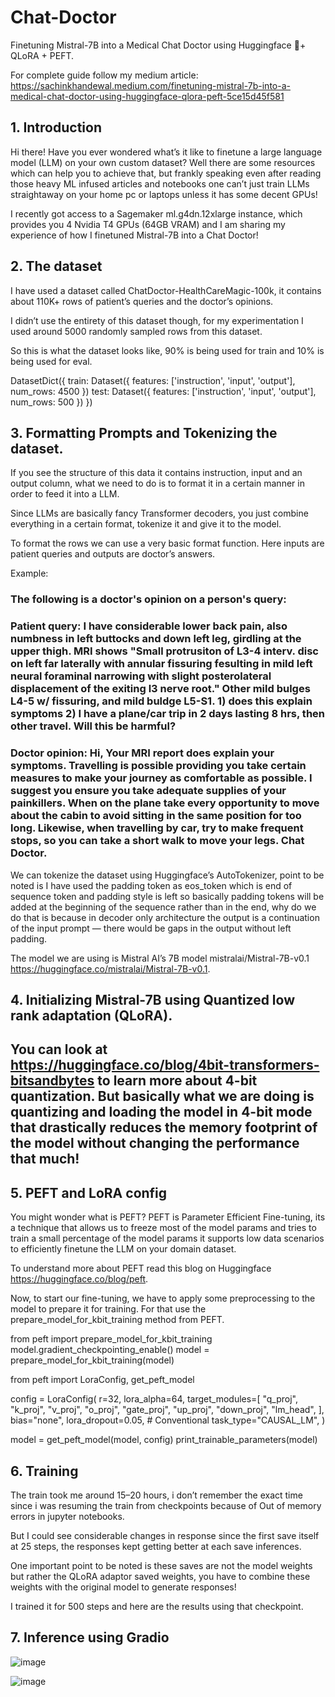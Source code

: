 # Chat-Doctor
Finetuning Mistral-7B into a Medical Chat Doctor using Huggingface 🤗+ QLoRA + PEFT.

For complete guide follow my medium article: https://sachinkhandewal.medium.com/finetuning-mistral-7b-into-a-medical-chat-doctor-using-huggingface-qlora-peft-5ce15d45f581

## 1. Introduction

Hi there!
Have you ever wondered what’s it like to finetune a large language model (LLM) on your own custom dataset? Well there are some resources which can help you to achieve that, but frankly speaking even after reading those heavy ML infused articles and notebooks one can’t just train LLMs straightaway on your home pc or laptops unless it has some decent GPUs!

I recently got access to a Sagemaker ml.g4dn.12xlarge instance, which provides you 4 Nvidia T4 GPUs (64GB VRAM) and I am sharing my experience of how I finetuned Mistral-7B into a Chat Doctor!

## 2. The dataset
I have used a dataset called ChatDoctor-HealthCareMagic-100k, it contains about 110K+ rows of patient’s queries and the doctor’s opinions.

I didn’t use the entirety of this dataset though, for my experimentation I used around 5000 randomly sampled rows from this dataset.

So this is what the dataset looks like, 90% is being used for train and 10% is being used for eval.

DatasetDict({
    train: Dataset({
        features: ['instruction', 'input', 'output'],
        num_rows: 4500
    })
    test: Dataset({
        features: ['instruction', 'input', 'output'],
        num_rows: 500
    })
})

## 3. Formatting Prompts and Tokenizing the dataset.
If you see the structure of this data it contains instruction, input and an output column, what we need to do is to format it in a certain manner in order to feed it into a LLM.

Since LLMs are basically fancy Transformer decoders, you just combine everything in a certain format, tokenize it and give it to the model.

To format the rows we can use a very basic format function. Here inputs are patient queries and outputs are doctor’s answers.

Example:

### The following is a doctor's opinion on a person's query: 
### Patient query: I have considerable lower back pain, also numbness in left buttocks and down left leg, girdling at the upper thigh.  MRI shows \"Small protrusiton of L3-4 interv. disc on left far laterally with annular fissuring fesulting in mild left neural foraminal narrowing with slight posterolateral displacement of the exiting l3 nerve root.\"  Other mild bulges L4-5 w/ fissuring, and mild buldge  L5-S1. 1) does this explain symptoms 2) I have a plane/car trip in 2 days lasting 8 hrs, then other travel.  Will this be harmful? 
### Doctor opinion: Hi, Your MRI report does explain your symptoms. Travelling is possible providing you take certain measures to make your journey as comfortable as possible. I suggest you ensure you take adequate supplies of your painkillers. When on the plane take every opportunity to move about the cabin to avoid sitting in the same position for too long. Likewise, when travelling by car, try to make frequent stops, so you can take a short walk to move your legs.  Chat Doctor.

We can tokenize the dataset using Huggingface’s AutoTokenizer, point to be noted is I have used the padding token as eos_token which is end of sequence token and padding style is left so basically padding tokens will be added at the beginning of the sequence rather than in the end, why do we do that is because in decoder only architecture the output is a continuation of the input prompt — there would be gaps in the output without left padding.

The model we are using is Mistral AI’s 7B model mistralai/Mistral-7B-v0.1 https://huggingface.co/mistralai/Mistral-7B-v0.1.

## 4. Initializing Mistral-7B using Quantized low rank adaptation (QLoRA).
You can look at https://huggingface.co/blog/4bit-transformers-bitsandbytes to learn more about 4-bit quantization.
But basically what we are doing is quantizing and loading the model in 4-bit mode that drastically reduces the memory footprint of the model without changing the performance that much!
---------------------------------------------------------
## 5. PEFT and LoRA config
You might wonder what is PEFT? PEFT is Parameter Efficient Fine-tuning, its a technique that allows us to freeze most of the model params and tries to train a small percentage of the model params it supports low data scenarios to efficiently finetune the LLM on your domain dataset.

To understand more about PEFT read this blog on Huggingface https://huggingface.co/blog/peft.

Now, to start our fine-tuning, we have to apply some preprocessing to the model to prepare it for training. For that use the prepare_model_for_kbit_training method from PEFT.

from peft import prepare_model_for_kbit_training
model.gradient_checkpointing_enable()
model = prepare_model_for_kbit_training(model)

from peft import LoraConfig, get_peft_model

config = LoraConfig(
    r=32,
    lora_alpha=64,
    target_modules=[
        "q_proj",
        "k_proj",
        "v_proj",
        "o_proj",
        "gate_proj",
        "up_proj",
        "down_proj",
        "lm_head",
    ],
    bias="none",
    lora_dropout=0.05,  # Conventional
    task_type="CAUSAL_LM",
)

model = get_peft_model(model, config)
print_trainable_parameters(model)

## 6. Training 
The train took me around 15–20 hours, i don’t remember the exact time since i was resuming the train from checkpoints because of Out of memory errors in jupyter notebooks.

But I could see considerable changes in response since the first save itself at 25 steps, the responses kept getting better at each save inferences.

One important point to be noted is these saves are not the model weights but rather the QLoRA adaptor saved weights, you have to combine these weights with the original model to generate responses!

I trained it for 500 steps and here are the results using that checkpoint.


## 7. Inference using Gradio
![image](https://github.com/sachink1729/Chat-Doctor/assets/58906183/afbf8c2b-a348-478b-80eb-6e6f0c350089)

![image](https://github.com/sachink1729/Chat-Doctor/assets/58906183/8b9031b0-6774-4187-9897-08147ff27904)
